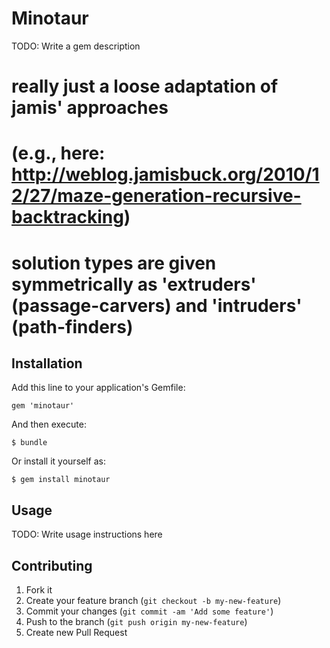# Minotaur

TODO: Write a gem description

# really just a loose adaptation of jamis' approaches
# (e.g., here: http://weblog.jamisbuck.org/2010/12/27/maze-generation-recursive-backtracking)

# solution types are given symmetrically as 'extruders' (passage-carvers) and 'intruders' (path-finders)


## Installation

Add this line to your application's Gemfile:

    gem 'minotaur'

And then execute:

    $ bundle

Or install it yourself as:

    $ gem install minotaur

## Usage

TODO: Write usage instructions here

## Contributing

1. Fork it
2. Create your feature branch (`git checkout -b my-new-feature`)
3. Commit your changes (`git commit -am 'Add some feature'`)
4. Push to the branch (`git push origin my-new-feature`)
5. Create new Pull Request
